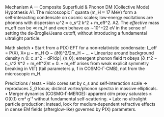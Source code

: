 Mechanism A — Composite Superfluid & Phonon DM (Collective Mode)
Hypothesis
A1. The microscopic Γ quanta (m_H ≈ 17 MeV) form a self‑interacting condensate on cosmic scales; low‑energy excitations are phonons with dispersion ω^2 ≈ c_s^2 k^2 + m_eff^2.
A2. The *effective* mass m_eff can be ≪ m_H and even behave as ∼10^−22 eV in the sense of setting the de‑Broglie/Jeans cutoff, without introducing a fundamental ultralight particle.

Math sketch
• Start from a P(X) EFT for a non‑relativistic condensate: L_eff = P(X), X≡ μ − m_H Φ − (∂θ)^2/2m_H − …
• Linearize around background density n_0: c_s^2 = dP/dρ|_{n_0}; emergent phonon field π obeys (∂_t^2 − c_s^2 ∇^2 + m_eff^2)π = 0.
• m_eff arises from weak explicit symmetry breaking in V(Γ) (tail parameters μ, f in COSMO‑Γ‑CMB), not from the microscopic m_H.

Predictions / tests
• Halo cores set by c_s and self‑interaction scale → reproduces Σ_0 locus; distinct vortex/phonon spectra in massive ellipticals.
• Merger dynamics (COSMO‑Γ‑MERGE): apparent σ/m proxy saturates ≤ O(0.1) cm² g⁻¹ without fundamental self‑scattering.
• Lab: no ultralight particle production; instead, look for medium‑dependent refractive effects in dense EM fields (afterglow‑like) governed by P(X) parameters.